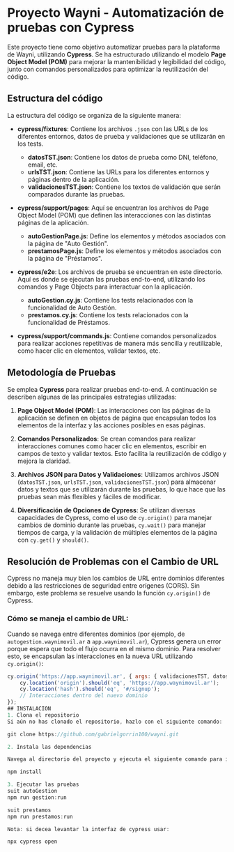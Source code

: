 # Proyecto Wayni - Automatización de pruebas con Cypress

Este proyecto tiene como objetivo automatizar pruebas para la plataforma de Wayni, utilizando **Cypress**. Se ha estructurado utilizando el modelo **Page Object Model (POM)** para mejorar la mantenibilidad y legibilidad del código, junto con comandos personalizados para optimizar la reutilización del código.

## Estructura del código

La estructura del código se organiza de la siguiente manera:

- **cypress/fixtures**: Contiene los archivos `.json` con las URLs de los diferentes entornos, datos de prueba y validaciones que se utilizarán en los tests.
  - **datosTST.json**: Contiene los datos de prueba como DNI, teléfono, email, etc.
  - **urlsTST.json**: Contiene las URLs para los diferentes entornos y páginas dentro de la aplicación.
  - **validacionesTST.json**: Contiene los textos de validación que serán comparados durante las pruebas.

- **cypress/support/pages**: Aquí se encuentran los archivos de Page Object Model (POM) que definen las interacciones con las distintas páginas de la aplicación.
  - **autoGestionPage.js**: Define los elementos y métodos asociados con la página de "Auto Gestión".
  - **prestamosPage.js**: Define los elementos y métodos asociados con la página de "Préstamos".

- **cypress/e2e**: Los archivos de prueba se encuentran en este directorio. Aquí es donde se ejecutan las pruebas end-to-end, utilizando los comandos y Page Objects para interactuar con la aplicación.
  - **autoGestion.cy.js**: Contiene los tests relacionados con la funcionalidad de Auto Gestión.
  - **prestamos.cy.js**: Contiene los tests relacionados con la funcionalidad de Préstamos.

- **cypress/support/commands.js**: Contiene comandos personalizados para realizar acciones repetitivas de manera más sencilla y reutilizable, como hacer clic en elementos, validar textos, etc.

## Metodología de Pruebas

Se emplea **Cypress** para realizar pruebas end-to-end. A continuación se describen algunas de las principales estrategias utilizadas:

1. **Page Object Model (POM)**: Las interacciones con las páginas de la aplicación se definen en objetos de página que encapsulan todos los elementos de la interfaz y las acciones posibles en esas páginas.
   
2. **Comandos Personalizados**: Se crean comandos para realizar interacciones comunes como hacer clic en elementos, escribir en campos de texto y validar textos. Esto facilita la reutilización de código y mejora la claridad.

3. **Archivos JSON para Datos y Validaciones**: Utilizamos archivos JSON (`datosTST.json`, `urlsTST.json`, `validacionesTST.json`) para almacenar datos y textos que se utilizarán durante las pruebas, lo que hace que las pruebas sean más flexibles y fáciles de modificar.

4. **Diversificación de Opciones de Cypress**: Se utilizan diversas capacidades de Cypress, como el uso de `cy.origin()` para manejar cambios de dominio durante las pruebas, `cy.wait()` para manejar tiempos de carga, y la validación de múltiples elementos de la página con `cy.get()` y `should()`.

## Resolución de Problemas con el Cambio de URL

Cypress no maneja muy bien los cambios de URL entre dominios diferentes debido a las restricciones de seguridad entre orígenes (CORS). Sin embargo, este problema se resuelve usando la función `cy.origin()` de Cypress.

### Cómo se maneja el cambio de URL:

Cuando se navega entre diferentes dominios (por ejemplo, de `autogestion.waynimovil.ar` a `app.waynimovil.ar`), Cypress genera un error porque espera que todo el flujo ocurra en el mismo dominio. Para resolver esto, se encapsulan las interacciones en la nueva URL utilizando `cy.origin()`:

```javascript
cy.origin('https://app.waynimovil.ar', { args: { validacionesTST, datosTST } }, ({ validacionesTST, datosTST }) => {
    cy.location('origin').should('eq', 'https://app.waynimovil.ar');
    cy.location('hash').should('eq', '#/signup');
    // Interacciones dentro del nuevo dominio
});
## INSTALACION
1. Clona el repositorio
Si aún no has clonado el repositorio, hazlo con el siguiente comando:

git clone https://github.com/gabrielgorrin100/wayni.git

2. Instala las dependencias

Navega al directorio del proyecto y ejecuta el siguiente comando para instalar las dependencias:

npm install

3. Ejecutar las pruebas
suit autoGestion
npm run gestion:run

suit prestamos
npm run prestamos:run

Nota: si decea levantar la interfaz de cypress usar:

npx cypress open

